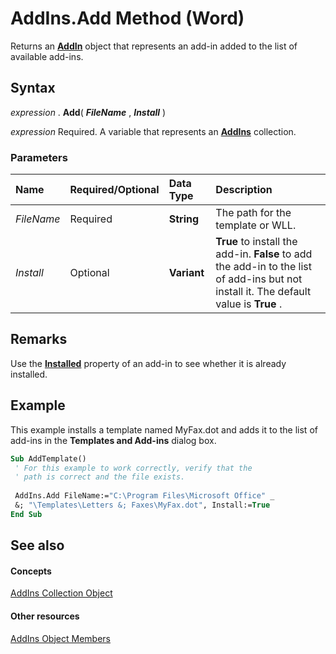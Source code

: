 
# AddIns.Add Method (Word)

Returns an  **[AddIn](5615a8a9-1fd6-04fa-1fee-ec16502bd84a.md)** object that represents an add-in added to the list of available add-ins.


## Syntax

 _expression_ . **Add**( **_FileName_** , **_Install_** )

 _expression_ Required. A variable that represents an **[AddIns](acf58e58-d3f6-23cf-677b-4780f7cbc24d.md)** collection.


### Parameters



|**Name**|**Required/Optional**|**Data Type**|**Description**|
|:-----|:-----|:-----|:-----|
| _FileName_|Required| **String**|The path for the template or WLL.|
| _Install_|Optional| **Variant**| **True** to install the add-in. **False** to add the add-in to the list of add-ins but not install it. The default value is **True** .|

## Remarks

Use the  **[Installed](5bca123c-c75f-23f0-15d1-cf9f662de8da.md)** property of an add-in to see whether it is already installed.


## Example

This example installs a template named MyFax.dot and adds it to the list of add-ins in the  **Templates and Add-ins** dialog box.


```vb
Sub AddTemplate() 
 ' For this example to work correctly, verify that the 
 ' path is correct and the file exists. 
 
 AddIns.Add FileName:="C:\Program Files\Microsoft Office" _ 
 &; "\Templates\Letters &; Faxes\MyFax.dot", Install:=True 
End Sub
```


## See also


#### Concepts


[AddIns Collection Object](acf58e58-d3f6-23cf-677b-4780f7cbc24d.md)
#### Other resources


[AddIns Object Members](351dc3b6-6fb1-7d68-16d7-e377b433130a.md)
